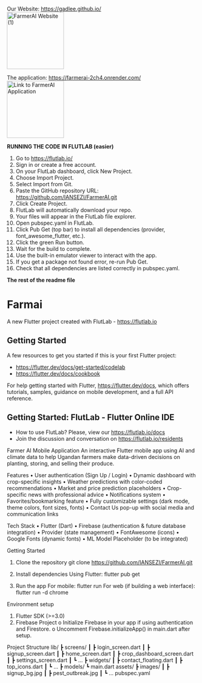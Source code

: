 Our Website: https://gadlee.github.io/
<img src="https://github.com/user-attachments/assets/1f6fb968-30be-4282-a776-c33a048aa27e" alt="FarmerAI Website (1)" width="150" style="display: block; margin-left: 0;" />

The application: https://farmerai-2ch4.onrender.com/
<img src="https://github.com/user-attachments/assets/4ba80e07-1cc9-4e05-905f-3576d46c2683" alt="Link to FarmerAI Application" width="150" style="display: block; margin-left: 0;" />



 
 **RUNNING THE CODE IN FLUTLAB (easier)**

1. Go to https://flutlab.io/
2. Sign in or create a free account.
3. On your FlutLab dashboard, click New Project.
4. Choose Import Project.
5. Select Import from Git.
6. Paste the GitHub repository URL: https://github.com/IANSEZI/FarmerAI.git
7. Click Create Project.
8. FlutLab will automatically download your repo.
9. Your files will appear in the FlutLab file explorer.
10. Open pubspec.yaml in FlutLab.
11. Click Pub Get (top bar) to install all dependencies (provider, font_awesome_flutter, etc.).
12. Click the green Run button.
13. Wait for the build to complete.
14. Use the built-in emulator viewer to interact with the app.
15. If you get a package not found error, re-run Pub Get.
16. Check that all dependencies are listed correctly in pubspec.yaml.

**The rest of the readme file**

# Farmai

A new Flutter project created with FlutLab - https://flutlab.io

## Getting Started

A few resources to get you started if this is your first Flutter project:

- https://flutter.dev/docs/get-started/codelab
- https://flutter.dev/docs/cookbook

For help getting started with Flutter,
https://flutter.dev/docs, which offers tutorials,
samples, guidance on mobile development, and a full API reference.

## Getting Started: FlutLab - Flutter Online IDE

- How to use FlutLab? Please, view our https://flutlab.io/docs
- Join the discussion and conversation on https://flutlab.io/residents

Farmer AI Mobile Application
An interactive Flutter mobile app using AI and climate data to help Ugandan farmers make data-driven decisions on planting, storing, and selling their produce.

Features
•	User authentication (Sign Up / Login)
•	Dynamic dashboard with crop-specific insights
•	Weather predictions with color-coded recommendations
•	Market and price prediction placeholders
•	Crop-specific news with professional advice
•	Notifications system
•	Favorites/bookmarking feature
•	Fully customizable settings (dark mode, theme colors, font sizes, fonts)
•	Contact Us pop-up with social media and communication links

Tech Stack
•	Flutter (Dart)
•	Firebase (authentication & future database integration)
•	Provider (state management)
•	FontAwesome (icons)
•	Google Fonts (dynamic fonts)
•	ML Model Placeholder (to be integrated)

Getting Started
1. Clone the repository
git clone https://github.com/IANSEZI/FarmerAI.git

2. Install dependencies
Using Flutter:
flutter pub get

3. Run the app
For mobile:
flutter run
For web (if building a web interface):
flutter run -d chrome

Environment setup
1.	Flutter SDK (>=3.0)
2.	Firebase Project
o	Initialize Firebase in your app if using authentication and Firestore.
o	Uncomment Firebase.initializeApp() in main.dart after setup.

Project Structure
lib/
 ┣ screens/
 ┃ ┣ login_screen.dart
 ┃ ┣ signup_screen.dart
 ┃ ┣ home_screen.dart
 ┃ ┣ crop_dashboard_screen.dart
 ┃ ┣ settings_screen.dart
 ┃ ┗ ...
 ┣ widgets/
 ┃ ┣ contact_floating.dart
 ┃ ┣ top_icons.dart
 ┃ ┗ ...
 ┣ models/
 ┗ main.dart
assets/
 ┣ images/
 ┃ ┣ signup_bg.jpg
 ┃ ┣ pest_outbreak.jpg
 ┃ ┗ ...
pubspec.yaml
            
